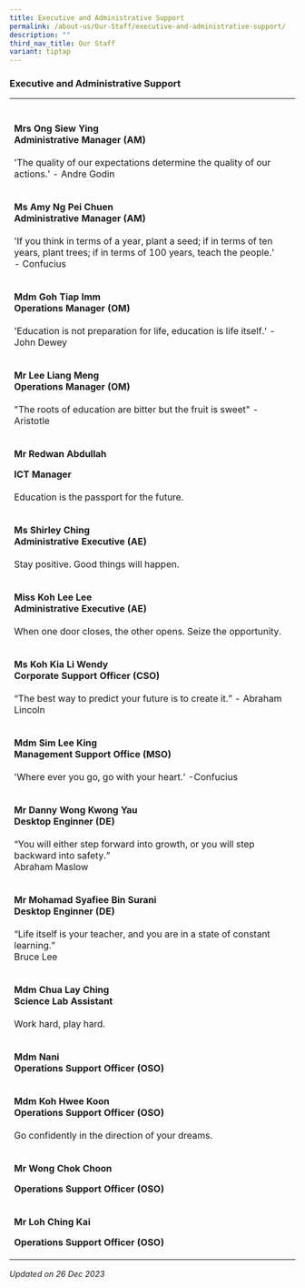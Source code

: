 ```yaml
---
title: Executive and Administrative Support
permalink: /about-us/Our-Staff/executive-and-administrative-support/
description: ""
third_nav_title: Our Staff
variant: tiptap
---
```

<h3>Executive and Administrative Support</h3>
<p></p>
<p></p>
<table style="minWidth: 50px">
<colgroup>
<col>
<col>
</colgroup>
<tbody>
<tr>
<th rowspan="1" colspan="1">
<p></p>
</th>
<th rowspan="1" colspan="1">
<p></p>
</th>
</tr>
<tr>
<td rowspan="1" colspan="1">
<p><strong>Mrs Ong Siew Ying<br>Administrative Manager (AM)</strong>
<br>
<br>'The quality of our expectations determine the quality of our actions.'
- Andre Godin</p>
</td>
<td rowspan="1" colspan="1">
<p></p>
</td>
</tr>
<tr>
<td rowspan="1" colspan="1">
<p><strong>Ms Amy Ng Pei Chuen<br>Administrative Manager (AM)</strong>
<br>
<br>'If you think in terms of a year, plant a seed; if in terms of ten years,
plant trees; if in terms of 100 years, teach the people.' - Confucius</p>
</td>
<td rowspan="1" colspan="1">
<p></p>
</td>
</tr>
<tr>
<td rowspan="1" colspan="1">
<p><strong>Mdm Goh Tiap Imm<br>Operations Manager (OM)</strong>
<br>
<br>'Education is not preparation for life, education is life itself.' -John
Dewey</p>
</td>
<td rowspan="1" colspan="1">
<p></p>
</td>
</tr>
<tr>
<td rowspan="1" colspan="1">
<p><strong>Mr Lee Liang Meng<br>Operations Manager (OM)</strong>
<br>
<br>"The roots of education are bitter but the fruit is sweet" - Aristotle</p>
</td>
<td rowspan="1" colspan="1">
<p></p>
</td>
</tr>
<tr>
<td rowspan="1" colspan="1">
<p><strong>Mr Redwan Abdullah</strong>
</p>
<p><strong>ICT Manager</strong>
<br>
<br>Education is the passport for the future.</p>
</td>
<td rowspan="1" colspan="1">
<p></p>
</td>
</tr>
<tr>
<td rowspan="1" colspan="1">
<p><strong>Ms Shirley Ching<br>Administrative Executive (AE)</strong>
<br>
<br>Stay positive. Good things will happen.</p>
</td>
<td rowspan="1" colspan="1">
<p></p>
</td>
</tr>
<tr>
<td rowspan="1" colspan="1">
<p><strong>Miss Koh Lee Lee<br>Administrative Executive (AE)</strong>
<br>
<br>When one door closes, the other opens. Seize the opportunity.</p>
</td>
<td rowspan="1" colspan="1">
<p></p>
</td>
</tr>
<tr>
<td rowspan="1" colspan="1">
<p><strong>Ms Koh Kia Li Wendy<br>Corporate Support Officer (CSO)</strong> 
<br>
<br>“The best way to predict your future is to create it.” - Abraham Lincoln</p>
</td>
<td rowspan="1" colspan="1">
<p></p>
</td>
</tr>
<tr>
<td rowspan="1" colspan="1">
<p><strong>Mdm Sim Lee King<br>Management Support Office (MSO)</strong>
<br>
<br>'Where ever you go, go with your heart.' -Confucius</p>
</td>
<td rowspan="1" colspan="1">
<p></p>
</td>
</tr>
<tr>
<td rowspan="1" colspan="1">
<p><strong>Mr Danny Wong Kwong Yau<br>Desktop Enginner (DE)</strong>
<br>
<br>“You will either step forward into growth, or you will step backward into
safety.”
<br>Abraham Maslow</p>
</td>
<td rowspan="1" colspan="1">
<p></p>
</td>
</tr>
<tr>
<td rowspan="1" colspan="1">
<p><strong>Mr Mohamad Syafiee Bin Surani<br>Desktop Enginner (DE)</strong>
<br>
<br>“Life itself is your teacher, and you are in a state of constant learning.”
<br>Bruce Lee
<br>
</p>
</td>
<td rowspan="1" colspan="1">
<p></p>
</td>
</tr>
<tr>
<td rowspan="1" colspan="1">
<p><strong>Mdm Chua Lay Ching<br>Science Lab Assistant</strong>
<br>
<br>Work hard, play hard.</p>
</td>
<td rowspan="1" colspan="1">
<p></p>
</td>
</tr>
<tr>
<td rowspan="1" colspan="1">
<p><strong>Mdm Nani<br>Operations Support Officer (OSO)</strong>
</p>
</td>
<td rowspan="1" colspan="1">
<p></p>
</td>
</tr>
<tr>
<td rowspan="1" colspan="1">
<p><strong>Mdm Koh Hwee Koon<br>Operations Support Officer (OSO)</strong>
<br>
<br>Go confidently in the direction of your dreams.</p>
</td>
<td rowspan="1" colspan="1">
<p></p>
</td>
</tr>
<tr>
<td rowspan="1" colspan="1">
<p><strong>Mr Wong Chok Choon</strong>
</p>
<p><strong>Operations Support Officer (OSO)</strong>
</p>
</td>
<td rowspan="1" colspan="1">
<p></p>
</td>
</tr>
<tr>
<td rowspan="1" colspan="1">
<p><strong>Mr Loh Ching Kai</strong>
</p>
<p><strong>Operations Support Officer (OSO)</strong>
</p>
<p></p>
</td>
<td rowspan="1" colspan="1">
<p></p>
</td>
</tr>
</tbody>
</table>
<p><em>Updated on 26 Dec 2023</em>
</p>